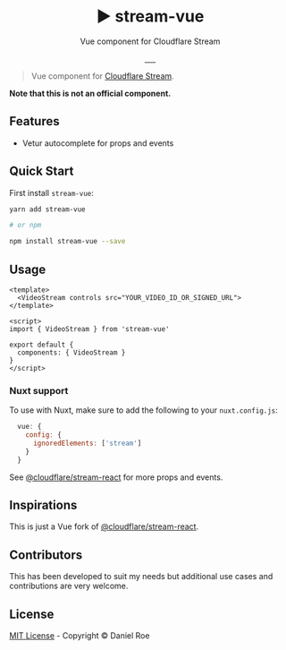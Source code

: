 <h1 align="center">▶️ stream-vue</h1>
<p align="center">Vue component for Cloudflare Stream</p>

<p align="center">
<a href="https://npmjs.com/package/stream-vue">
    <img alt="" src="https://img.shields.io/npm/v/stream-vue/latest.svg?style=flat-square">
</a>
<a href="https://bundlephobia.com/result?p=stream-vue">
    <img alt="" src="https://img.shields.io/bundlephobia/minzip/stream-vue?style=flat-square">
</a>
<a href="https://npmjs.com/package/stream-vue">
    <img alt="" src="https://img.shields.io/npm/dt/stream-vue.svg?style=flat-square">
</a>
<a href="https://lgtm.com/projects/g/danielroe/stream-vue">
    <img alt="" src="https://img.shields.io/lgtm/alerts/github/danielroe/stream-vue?style=flat-square">
</a>
<a href="https://lgtm.com/projects/g/danielroe/stream-vue">
    <img alt="" src="https://img.shields.io/lgtm/grade/javascript/github/danielroe/stream-vue?style=flat-square">
</a>
<a href="https://david-dm.org/danielroe/stream-vue">
    <img alt="" src="https://img.shields.io/david/danielroe/stream-vue.svg?style=flat-square">
</a>
</p>

> Vue component for [Cloudflare Stream](https://www.cloudflare.com/products/cloudflare-stream/).

**Note that this is not an official component.**

## Features

- Vetur autocomplete for props and events

## Quick Start

First install `stream-vue`:

```bash
yarn add stream-vue

# or npm

npm install stream-vue --save
```

## Usage

```vue
<template>
  <VideoStream controls src="YOUR_VIDEO_ID_OR_SIGNED_URL">
</template>

<script>
import { VideoStream } from 'stream-vue'

export default {
  components: { VideoStream }
}
</script>
```

### Nuxt support

To use with Nuxt, make sure to add the following to your `nuxt.config.js`:
```js
  vue: {
    config: {
      ignoredElements: ['stream']
    }
  }
```

See [@cloudflare/stream-react](https://github.com/cloudflare/stream-react) for more props and events.

## Inspirations

This is just a Vue fork of [@cloudflare/stream-react](https://github.com/@cloudflare/stream-react).

## Contributors

This has been developed to suit my needs but additional use cases and contributions are very welcome.

## License

[MIT License](./LICENSE) - Copyright &copy; Daniel Roe
